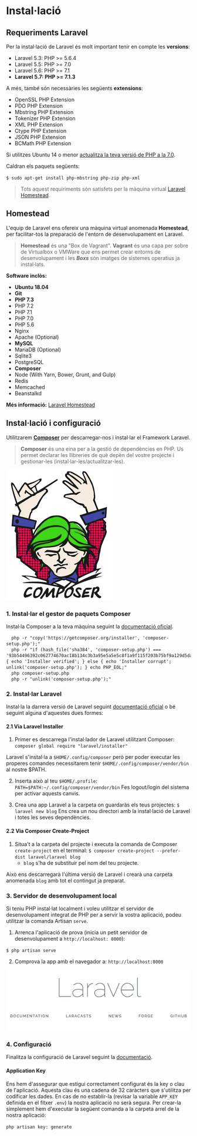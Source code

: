 # Instal·lació 

## Requeriments Laravel

Per la instal·lació de Laravel és molt important tenir en compte les **versions**:
* Laravel 5.3: PHP >= 5.6.4
* Laravel 5.5: PHP >= 7.0
* Laravel 5.6: PHP >= 7.1
* **Laravel 5.7: PHP >= 7.1.3**

A més, també són necessàries les següents **extensions**:

* OpenSSL PHP Extension
* PDO PHP Extension
* Mbstring PHP Extension
* Tokenizer PHP Extension
* XML PHP Extension
* Ctype PHP Extension
* JSON PHP Extension
* BCMath PHP Extension

Si utilitzes Ubuntu 14 o menor [actualitza la teva versió de PHP a la 7.0](https://www.digitalocean.com/community/tutorials/how-to-upgrade-to-php-7-on-ubuntu-14-04).

Caldran els paquets següents:

`$ sudo apt-get install php-mbstring php-zip php-xml`

> Tots aquest requiriments són satisfets per la màquina virtual [Laravel Homestead](https://laravel.com/docs/5.7/homestead).

## Homestead

L'equip de Laravel ens ofereix una màquina virtual anomenada **Homestead**, per facilitar-tos la preparació de l'entorn de desenvolupament en Laravel.

>**Homestead** és una "Box de Vagrant".
>**Vagrant** és una capa per sobre de Virtualbox o VMWare que ens permet crear entorns de desenvolupament i les **_Boxs_** són imatges de sistemes operatius ja instal·lats.

**Software inclòs:**

* **Ubuntu 18.04**
* **Git**
* **PHP 7.3**
* PHP 7.2
* PHP 7.1
* PHP 7.0
* PHP 5.6
* Nginx
* Apache (Optional)
* **MySQL**
* MariaDB (Optional)
* Sqlite3
* PostgreSQL
* **Composer**
* Node (With Yarn, Bower, Grunt, and Gulp)
* Redis
* Memcached
* Beanstalkd

**Més informació:** [Laravel Homestead](https://laravel.com/docs/5.7/homestead)

## Instal·lació i configuració

Utilitzarem **[Composer](https://getcomposer.org/)** per descarregar-nos i instal·lar el Framework Laravel.

> **Composer** és una eina per a la gestió de dependències en PHP. Us permet declarar les llibreries de què depèn del vostre projecte i gestionar-les (instal·lar-les/actualitzar-les).

![](/assets/logo-composer.png)

### 1. Instal·lar el gestor de paquets Composer
Instal·la Composer a la teva màquina seguint la [documentació oficial](https://getcomposer.org/download/).

```
  php -r "copy('https://getcomposer.org/installer', 'composer-setup.php');"
  php -r "if (hash_file('sha384', 'composer-setup.php') === '93b54496392c062774670ac18b134c3b3a95e5a5e5c8f1a9f115f203b75bf9a129d5daa8ba6a13e2cc8a1da0806388a8') { echo 'Installer verified'; } else { echo 'Installer corrupt'; unlink('composer-setup.php'); } echo PHP_EOL;"
  php composer-setup.php
  php -r "unlink('composer-setup.php');"
```

### 2. Instal·lar Laravel
Instal·la la darrera versió de Laravel seguint [documentació oficial](https://laravel.com/docs/5.7#installing-laravel) o bé seguint alguna d'aquestes dues formes:

#### 2.1 Via Laravel Installer

1. Primer es descarrega l'instal·lador de Laravel utilitzant Composer:
  `composer global require "laravel/installer"`

  Laravel s'instal·la a `$HOME/.config/composer` però per poder executar les properes comandes necessitarem tenir `$HOME/.config/composer/vendor/bin` al nostre $PATH.

2. Inserta això al teu `$HOME/.profile`:
  `PATH=$PATH:~/.config/composer/vendor/bin`
  Fes logout/login del sistema per activar aquests canvis.

3. Crea una app Laravel a la carpeta on guardaràs els teus projectes:
  `$ laravel new blog`
  Ens crea un nou directori amb la instal·lació de Laravel i totes les seves dependències.

#### 2.2 Via Composer Create-Project

1. Situa't a la carpeta del projecte i executa la comanda de Composer `create-project` en el terminal:
  `$ composer create-project --prefer-dist laravel/laravel blog`
    * `blog` s'ha de substituir pel nom del teu projecte.

Això ens descarregarà l'última versió de Laravel i crearà una carpeta anomenada `blog` amb tot el contingut ja preparat.

### 3. Servidor de desenvolupament local

Si teniu PHP instal·lat localment i voleu utilitzar el servidor de desenvolupament integrat de PHP per a servir la vostra aplicació, podeu utilitzar la comanda Artisan `serve`.

1. Arrenca l'aplicació de prova (inicia un petit servidor de desenvolupament a `http://localhost: 8000`):

  `$ php artisan serve`

2. Comprova la app amb el navegador a:
  `http://localhost:8000`

![](/assets/laravel-homepage.png)


### 4. Configuració
Finalitza la configuració de Laravel seguint la [documentació](https://laravel.com/docs/5.7#configuration).


#### Application Key

Ens hem d'assegurar que estigui correctament configurat és la key o clau de l'aplicació. Aquesta clau és una cadena de 32 caràcters que s'utilitza per codificar les dades. En cas de no establir-la (revisar la variable `APP_KEY` definida en el fitxer `.env`) la nostra aplicació no serà segura.
Per crear-la simplement hem d'executar la següent comanda a la carpeta arrel de la nostra aplicació:

`php artisan key: generate`


